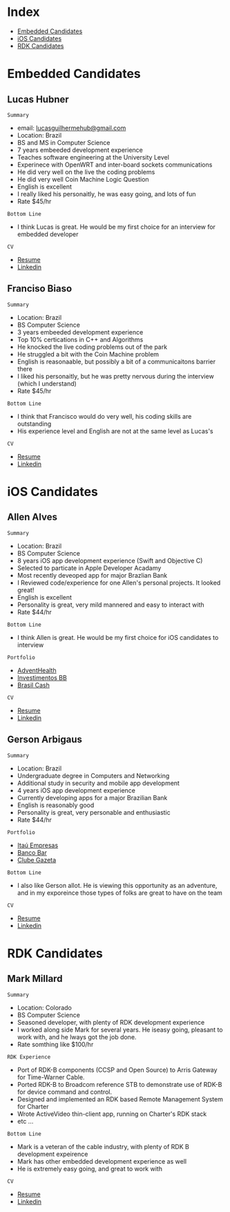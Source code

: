 # Index

* [Embedded Candidates](#embedded-candidates)
* [iOS Candidates](#ios-candidates)
* [RDK Candidates](#rdk-candidates)

# Embedded Candidates

## Lucas Hubner

`Summary`
* email: lucasguilhermehub@gmail.com
* Location: Brazil
* BS and MS in Computer Science
* 7 years embeeded development experience
* Teaches software engineering at the University Level
* Experinece with OpenWRT and inter-board sockets communications
* He did very well on the live the coding problems 
* He did very well Coin Machine Logic Question
* English is excellent
* I really liked his personaitly, he was easy going, and lots of fun
* Rate $45/hr

`Bottom Line`
* I think Lucas is great.  He would be my first choice for an interview for embedded developer

`CV`

* [Resume](https://github.com/SteveAtSentosa/kyrio-recruiting/blob/master/resumes/sentosa-resume-Lucas-Hubner.pdf)
* [Linkedin](https://www.linkedin.com/in/lucashubner/)


## Franciso Biaso

`Summary`
* Location: Brazil
* BS Computer Science
* 3 years embeeded development experience
* Top 10% certications in C++ and Algorithms
* He knocked the live coding problems out of the park
* He struggled a bit with the Coin Machine problem
* English is reasonaable, but possibly a bit of a communicaitons barrier there
* I liked his personaitly, but he was pretty nervous during the interview (which I understand)
* Rate $45/hr

`Bottom Line`
* I think that Francisco would do very well, his coding skills are outstanding
* His experience level and English are not at the same level as Lucas's

`CV`

* [Resume](https://github.com/SteveAtSentosa/kyrio-recruiting/blob/master/resumes/sentosa-resume-Francisco-Biaso.pdf)
* [Linkedin](https://www.linkedin.com/in/francisco-biaso-software-developer/?originalSubdomain=br)

# iOS Candidates

## Allen Alves

`Summary`
* Location: Brazil
* BS Computer Science
* 8 years iOS app development experience (Swift and Objective C)
* Selected to particate in Apple Developer Acadamy
* Most recently deveoped app for major Brazlian Bank
* I Reviewed code/experience for one Allen's personal projects.  It looked great!
* English is excellent
* Personality is great, very mild mannered and easy to interact with
* Rate $44/hr

`Bottom Line`
* I think Allen is great.  He would be my first choice for iOS candidates to interview

`Portfolio`

* [AdventHealth](https://apps.apple.com/us/app/adventhealth/id1468538150)
* [Investimentos BB](https://apps.apple.com/br/app/investimentos-bb/id1120718299)
* [Brasil Cash](https://apps.apple.com/br/app/brasil-cash/id1503899771)

`CV`

* [Resume](https://github.com/SteveAtSentosa/kyrio-recruiting/blob/master/resumes/sentosa-resume-Allan-Alves.pdf)
* [Linkedin](https://www.linkedin.com/in/alvesallan/?originalSubdomain=br)

## Gerson Arbigaus

`Summary`
* Location: Brazil
* Undergraduate degree in Computers and Networking
* Additional study in security and mobile app development
* 4 years iOS app development experience
* Currently developing apps for a major Brazilian Bank
* English is reasonably good
* Personality is great, very personable and enthusiastic
* Rate $44/hr


`Portfolio`
* [Itaú Empresas](https://apps.apple.com/br/app/ita%C3%BA-empresas/id1593750012)
* [Banco Bar](https://apps.apple.com/br/app/banco-bari/id1461506533)
* [Clube Gazeta](https://apps.apple.com/br/app/clube-gazeta/id1278740906)

`Bottom Line`
* I also like Gerson allot. He is viewing this opportunity as an adventure, and in my exporeince those types of folks are great to have on the team

`CV`

* [Resume](https://github.com/SteveAtSentosa/kyrio-recruiting/blob/master/resumes/sentosa-resume-Gerson-Arbigaus.pdf)
* [Linkedin](https://www.linkedin.com/in/arbigaus/)


# RDK Candidates

## Mark Millard

`Summary`
* Location: Colorado
* BS Computer Science
* Seasoned developer, with plenty of RDK development experience
* I worked along side Mark for several years. He iseasy going, pleasant to work with, and he lways got the job done.
* Rate somthing like $100/hr

`RDK Experience`
* Port of RDK-B components (CCSP and Open Source) to Arris Gateway for Time-Warner Cable.
* Ported RDK-B to Broadcom reference STB to demonstrate use of RDK-B for device command and control.
* Designed and implemented an RDK based Remote Management System for Charter
* Wrote ActiveVideo thin-client app, running on Charter's RDK stack
* etc ...


`Bottom Line`
* Mark is a veteran of the cable industry, with plenty of RDK B development expeirence
* Mark has other embedded development experience as well
* He is extremely easy going, and great to work with

`CV`

* [Resume](https://github.com/SteveAtSentosa/kyrio-recruiting/blob/master/resumes/sentosa-resume-Mark-Millard.pdf)
* [Linkedin](https://www.linkedin.com/in/mark-millard-2284167/)


